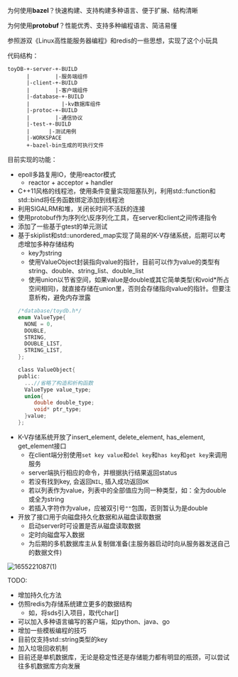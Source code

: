 为何使用**bazel**？快速构建、支持构建多种语言、便于扩展、结构清晰

为何使用**protobuf**？性能优秀、支持多种编程语言、简洁易懂


参照游双《Linux高性能服务器编程》和redis的一些思想，实现了这个小玩具

代码结构：
```
toyDB-+-server-+-BUILD
      |        |-服务端组件
      |-client-+-BUILD
      |        |-客户端组件
      |-database-+-BUILD
      |          |-kv数据库组件
      |-protoc-+-BUILD
      |        |-通信协议
      |-test-+-BUILD
      |      |-测试用例
      |-WORKSPACE
      +-bazel-bin生成的可执行文件
```


目前实现的功能：

* epoll多路复用IO，使用reactor模式
  * reactor + acceptor + handler
* C++11风格的线程池，使用条件变量实现阻塞队列，利用std::function和std::bind将任务函数绑定添加到线程池
* 利用SIGALRM和堆，关闭长时间不活跃的连接
* 使用protobuf作为序列化\反序列化工具，在server和client之间传递指令
* 添加了一些基于gtest的单元测试
* 基于skiplist和std::unordered_map实现了简易的K-V存储系统，后期可以考虑增加多种存储结构
  * key为string
  * 使用ValueObject封装指向value的指针，目前可以作为value的类型有string、double、string_list、double_list
  * 使用union以节省空间，如果value是double或其它简单类型(和void\*所占空间相同)，就直接存储在union里，否则会存储指向value的指针。但要注意析构，避免内存泄露
  ```c
  /*database/toydb.h*/
  enum ValueType{
    NONE = 0,
    DOUBLE,
    STRING,
    DOUBLE_LIST,
    STRING_LIST,
  };
  
  class ValueObject{
  public:
    ...//省略了构造和析构函数
    ValueType value_type;
    union{
       double double_type;
       void* ptr_type; 
    }value;
  };
  ```
* K-V存储系统开放了insert_element, delete_element, has_element, get_element接口
  * 在client端分别使用`set key value`和`del key`和`has key`和`get key`来调用服务
  * server端执行相应的命令，并根据执行结果返回status
  * 若没有找到key, 会返回`NIL`, 插入成功返回`OK`
  * 若以列表作为value，列表中的全部值应为同一种类型，如：全为double或全为string
  * 若插入字符作为value，应被双引号`""`包围，否则暂认为是double
* 开放了接口用于向磁盘持久化数据和从磁盘读取数据
  * 启动server时可设置是否从磁盘读取数据
  * 定时向磁盘写入数据
  * 为后期的多机数据库主从复制做准备(主服务器启动时向从服务器发送自己的数据文件)


![1655221087(1)](https://user-images.githubusercontent.com/75946871/173618579-683e5389-ab6d-4ebd-98c1-94987b0b5dd6.png)


TODO:
* 增加持久化方法
* 仿照redis为存储系统建立更多的数据结构
   * 如，将sds引入项目，取代char[]
* 可以加入多种语言编写的客户端，如python、java、go
* 增加一些模板编程的技巧
* 目前仅支持std::string类型的key
* 加入垃圾回收机制
* 目前还是单机数据库，无论是稳定性还是存储能力都有明显的瓶颈，可以尝试往多机数据库方向发展
